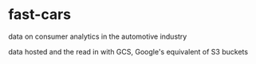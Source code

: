 # fast-cars
data on consumer analytics in the automotive industry

data hosted and the read in with GCS, Google's equivalent of S3 buckets
